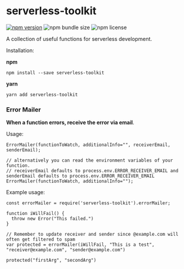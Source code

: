 # serverless-toolkit
[![npm version](https://badge.fury.io/js/serverless-toolkit.svg)](https://badge.fury.io/js/serverless-toolkit) ![npm bundle size](https://img.shields.io/bundlephobia/min/serverless-toolkit) ![npm license](https://img.shields.io/npm/l/serverless-toolkit)

A collection of useful functions for serverless development.

Installation:

**npm**
```
npm install --save serverless-toolkit
```

**yarn**
```
yarn add serverless-toolkit
```

### Error Mailer

**When a function errors, receive the error via email**.

Usage:
```
ErrorMailer(functionToWatch, additionalInfo="", receiverEmail, senderEmail);

// alternatively you can read the environment variables of your function.
// receiverEmail defaults to process.env.ERROR_RECEIVER_EMAIL and senderEmail defaults to process.env.ERROR_RECEIVER_EMAIL
ErrorMailer(functionToWatch, additionalInfo="");
```

Example usage:
```
const errorMailer = require('serverless-toolkit').errorMailer;

function iWillFail() {
  throw new Error("This failed.")
}

// Remember to update receiver and sender since @example.com will often get filtered to spam
var protected = errorMailer(iWillFail, "This is a test", "receiver@example.com", "sender@example.com")

protected("firstArg", "secondArg")
```
